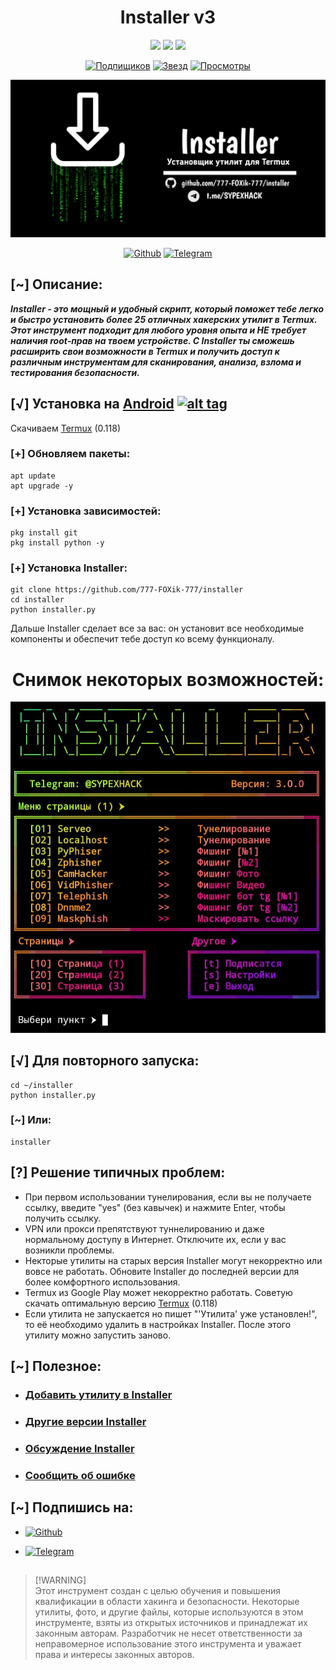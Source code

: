 <h1 align="center">Installer v3</h1>

<p align="center">
  <img src="https://img.shields.io/badge/Версия-3.0.0-cyan?style=flat-square">
  <img src="https://img.shields.io/badge/Написано%20на-Python-blue?style=flat-square">
  <img src="https://img.shields.io/badge/Поддерживается%3F-Да-green?style=flat-square">
</p>
<p align="center">
<a href="https://github.com/777-FOXik-777"><img title="Подпищиков" src="https://img.shields.io/github/followers/777-FOXik-777?color=red&style=flat-square"></a>
<a href="https://github.com/777-FOXik-777"><img title="Звезд" src="https://img.shields.io/github/stars/777-FOXik-777/installer?color=yellow&lstyle=flat-square"></a>
<a href="https://github.com/777-FOXik-777"><img title="Просмотры" src="https://img.shields.io/github/watchers/777-FOXik-777/installer?color=blue&style=flat-square"></a>
</p>

![Installer](https://github.com/777-oleg-777/test/blob/main/logo-installer.jpg)

<p align="center">
<a href="https://github.com/777-FOXik-777"><img title="Github" src="https://img.shields.io/badge/Github-777%7EFOXik%7E777-indigo?style=for-the-badge&logo=github"></a>
<a href="https://t.me/+1MZLhFv1sMJjZmFi"><img title="Telegram" src="https://img.shields.io/badge/Telegram-SYPEXHACK-blue?style=for-the-badge&logo=telegram"></a>
</p>


## [~] Описание:

***Installer - это мощный и удобный скрипт, который поможет тебе легко и быстро установить более 25 отличных хакерских утилит в Termux. Этот инструмент подходит для любого уровня опыта и НЕ требует наличия root-прав на твоем устройстве. С Installer ты сможешь расширить свои возможности в Termux и получить доступ к различным инструментам для сканирования, анализа, взлома и тестирования безопасности.***


## [√] Установка на [Android](https://wikipedia.org/wiki/Android) [![alt tag](https://cdn1.iconfinder.com/data/icons/logotypes/32/android-32.png)](https://fr.wikipedia.org/wiki/Android)
 
Скачиваем [Termux](https://t.me/SYPEXHACK_fail/51) (0.118)

### [+] Обновляем пакеты:

```
apt update
apt upgrade -y
``` 

### [+] Установка зависимостей:

```
pkg install git
pkg install python -y
``` 

### [+] Установка Installer:

``` 
git clone https://github.com/777-FOXik-777/installer
cd installer
python installer.py
``` 

Дальше Installer сделает все за вас: он установит все необходимые компоненты и обеспечит тебе доступ ко всему функционалу.

<h1 align="center">Снимок некоторых возможностей:</h1>

![Installer](https://github.com/777-oleg-777/test/blob/main/1present.jpg)

## [√] Для повторного запуска:

```
cd ~/installer
python installer.py
``` 
### [~] Или:

``` 
installer
``` 

## [?] Решение типичных проблем:

- При первом использовании тунелирования, если вы не получаете ссылку, введите "yes" (без кавычек) и нажмите Enter, чтобы получить ссылку.
- VPN или прокси препятствуют туннелированию и даже нормальному доступу в Интернет. Отключите их, если у вас возникли проблемы.
- Некторые утилиты на старых версия Installer могут некорректно или вовсе не работать. Обновите Installer до последней версии для более комфортного использования.
- Termux из Google Play может некорректно работать. Советую скачать оптимальную версию [Termux](https://t.me/SYPEXHACK_fail/51) (0.118)
- Если утилита не запускается но пишет "'Утилита' уже установлен!", то её необходимо удалить в настройках Installer. После этого утилиту можно запустить заново.

## [~] Полезное:

- ### [Добавить утилиту в Installer](https://forms.gle/vMHny8Yp24HQZqLV9)
- ### [Другие версии Installer](https://github.com/777-FOXik-777/installer/releases)
- ### [Обсуждение Installer](https://github.com/777-FOXik-777/installer/discussions)
- ### [Сообщить об ошибке](https://t.me/SYPEXHACK_help_bot)

## [~] Подпишись на:

- [![Github](https://img.shields.io/badge/Github-777%7EFOXik%7E777-indigo?style=for-the-badge&logo=github)](https://github.com/777-FOXik-777)


- [![Telegram](https://img.shields.io/badge/Telegram-SYPEXHACK-blue?style=for-the-badge&logo=telegram)](https://t.me/+1MZLhFv1sMJjZmFi)
##

> [!WARNING]\
> Этот инструмент создан с целью обучения и повышения квалификации в области хакинга и безопасности. Некоторые утилиты, фото, и другие файлы, которые используются в этом инструменте, взяты из открытых источников и принадлежат их законным авторам. Разработчик не несет ответственности за неправомерное использование этого инструмента и уважает права и интересы законных авторов.
